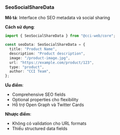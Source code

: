 ### SeoSocialShareData

**Mô tả**: Interface cho SEO metadata và social sharing

**Cách sử dụng**:

```typescript
import { SeoSocialShareData } from "@cci-web/core";

const seoData: SeoSocialShareData = {
  title: "Product Name",
  description: "Product description",
  image: "/product-image.jpg",
  url: "https://example.com/product/123",
  type: "product",
  author: "CCI Team",
};
```

**Ưu điểm**:

- Comprehensive SEO fields
- Optional properties cho flexibility
- Hỗ trợ Open Graph và Twitter Cards

**Nhược điểm**:

- Không có validation cho URL formats
- Thiếu structured data fields
